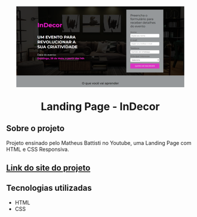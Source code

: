 <h1 align="center">
  <img src="img/ImagemSite.png" width="450px"/>
  <p>Landing Page - InDecor</p>   
</h1>

<h2>Sobre o projeto</h2>

<p>Projeto ensinado pelo Matheus Battisti no Youtube, uma Landing Page com HTML e CSS Responsiva.</p>
  
  
<h2><a target="_blank" href="https://indecor.netlify.app/">Link do site do projeto</a></h2>

<h2>Tecnologias utilizadas</h2>

- HTML
- CSS








